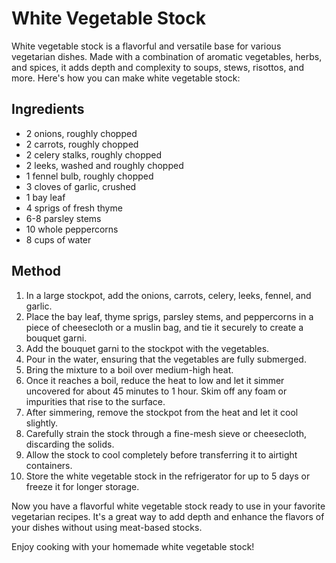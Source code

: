 # White Vegetable Stock

White vegetable stock is a flavorful and versatile base for various vegetarian dishes. Made with a combination of aromatic vegetables, herbs, and spices, it adds depth and complexity to soups, stews, risottos, and more. Here's how you can make white vegetable stock:

## Ingredients

- 2 onions, roughly chopped
- 2 carrots, roughly chopped
- 2 celery stalks, roughly chopped
- 2 leeks, washed and roughly chopped
- 1 fennel bulb, roughly chopped
- 3 cloves of garlic, crushed
- 1 bay leaf
- 4 sprigs of fresh thyme
- 6-8 parsley stems
- 10 whole peppercorns
- 8 cups of water

## Method

1. In a large stockpot, add the onions, carrots, celery, leeks, fennel, and garlic.
2. Place the bay leaf, thyme sprigs, parsley stems, and peppercorns in a piece of cheesecloth or a muslin bag, and tie it securely to create a bouquet garni.
3. Add the bouquet garni to the stockpot with the vegetables.
4. Pour in the water, ensuring that the vegetables are fully submerged.
5. Bring the mixture to a boil over medium-high heat.
6. Once it reaches a boil, reduce the heat to low and let it simmer uncovered for about 45 minutes to 1 hour. Skim off any foam or impurities that rise to the surface.
7. After simmering, remove the stockpot from the heat and let it cool slightly.
8. Carefully strain the stock through a fine-mesh sieve or cheesecloth, discarding the solids.
9. Allow the stock to cool completely before transferring it to airtight containers.
10. Store the white vegetable stock in the refrigerator for up to 5 days or freeze it for longer storage.

Now you have a flavorful white vegetable stock ready to use in your favorite vegetarian recipes. It's a great way to add depth and enhance the flavors of your dishes without using meat-based stocks.

Enjoy cooking with your homemade white vegetable stock!
